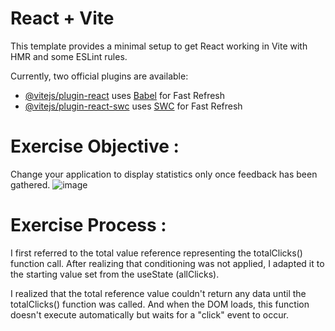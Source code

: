 # React + Vite

This template provides a minimal setup to get React working in Vite with HMR and some ESLint rules.

Currently, two official plugins are available:

- [@vitejs/plugin-react](https://github.com/vitejs/vite-plugin-react/blob/main/packages/plugin-react/README.md) uses [Babel](https://babeljs.io/) for Fast Refresh
- [@vitejs/plugin-react-swc](https://github.com/vitejs/vite-plugin-react-swc) uses [SWC](https://swc.rs/) for Fast Refresh

# Exercise Objective : 
Change your application to display statistics only once feedback has been gathered.
![image](https://github.com/devstackweb3/osa1/assets/118926098/510bba75-359c-44cc-9c93-067d4815ed15)


# Exercise Process : 
I first referred to the total value reference representing the totalClicks() function call. After realizing that conditioning was not applied, I adapted it to the starting value set from the useState (allClicks). 

I realized that the total reference value couldn't return any data until the totalClicks() function was called. And when the DOM loads, this function doesn't execute automatically but waits for a "click" event to occur. 
